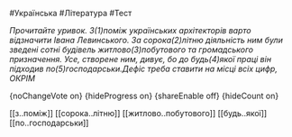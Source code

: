 #Українська #Література #Тест

*Прочитайте уривок.  З(1)поміж українських архітекторів варто відзначити Івана Левинського. За сорока(2)літню діяльність ним були зведені сотні будівель житлово(3)побутового та громадського призначення. Усе, створене ним, дивує, бо до будь(4)якої праці він підходив по(5)господарськи.Дефіс треба ставити на місці всіх цифр, ОКРІМ*

{noChangeVote on}
{hideProgress on}
{shareEnable off}
{hideCount on}

[[з..поміж]]
[[сорока..літню]]
[[житлово..побутового]]
[[будь..якої]]
[[по..господарськи]]
